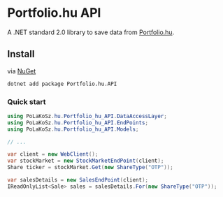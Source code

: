 # Portfolio.hu API

A .NET standard 2.0 library to save data from [Portfolio.hu](https://portfolio.hu/).

## Install

via [NuGet](https://www.nuget.org/packages/Portfolio.hu.API)

``` sh
dotnet add package Portfolio.hu.API
```

### Quick start

``` c#
using PoLaKoSz.hu.Portfolio_hu_API.DataAccessLayer;
using PoLaKoSz.hu.Portfolio_hu_API.EndPoints;
using PoLaKoSz.hu.Portfolio_hu_API.Models;

// ...

var client = new WebClient();
var stockMarket = new StockMarketEndPoint(client);
Share ticker = stockMarket.Get(new ShareType("OTP"));

var salesDetails = new SalesEndPoint(client);
IReadOnlyList<Sale> sales = salesDetails.For(new ShareType("OTP"));
```
